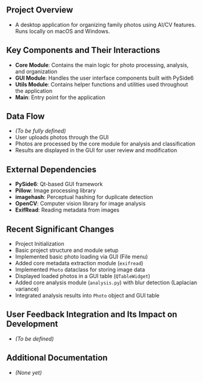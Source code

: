 ## Project Overview

- A desktop application for organizing family photos using AI/CV features. Runs locally on macOS and Windows.

## Key Components and Their Interactions

- **Core Module**: Contains the main logic for photo processing, analysis, and organization
- **GUI Module**: Handles the user interface components built with PySide6
- **Utils Module**: Contains helper functions and utilities used throughout the application
- **Main**: Entry point for the application

## Data Flow

- *(To be fully defined)*
- User uploads photos through the GUI
- Photos are processed by the core module for analysis and classification
- Results are displayed in the GUI for user review and modification

## External Dependencies

- **PySide6**: Qt-based GUI framework
- **Pillow**: Image processing library
- **imagehash**: Perceptual hashing for duplicate detection
- **OpenCV**: Computer vision library for image analysis
- **ExifRead**: Reading metadata from images

## Recent Significant Changes

- Project Initialization
- Basic project structure and module setup
- Implemented basic photo loading via GUI (File menu)
- Added core metadata extraction module (`exifread`)
- Implemented `Photo` dataclass for storing image data
- Displayed loaded photos in a GUI table (`QTableWidget`)
- Added core analysis module (`analysis.py`) with blur detection (Laplacian variance)
- Integrated analysis results into `Photo` object and GUI table

## User Feedback Integration and Its Impact on Development

- *(To be defined)*

## Additional Documentation

- *(None yet)* 